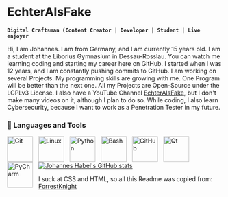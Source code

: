 # EchterAlsFake

**`Digital Craftsman (Content Creator | Developer | Student | Live enjoyer`**

Hi, I am Johannes. I am from Germany, and I am currently 15 years old. I am a student at the Liborius 
Gymnasium in Dessau-Rosslau. You can watch me learning coding and starting my career here on GitHub. I started when I was 12 years, and I am constantly pushing commits to GitHub. I am working on several Projects. My programming skills are growing with me. One Program will be better than the next one. 
All my Projects are Open-Source under the LGPLv3 License. I also have a YouTube Channel [EchterAlsFake](https://www.youtube.com/channel/UC1cV2H2WKPYXb2AqBkyXj2Q), but I don't make many videos on it, although I plan to do so.
While coding, I also learn Cybersecurity, because I want to work as a Penetration Tester in my future. 


### 🧰 Languages and Tools

<img align="left" alt="Git" width="60px" style="padding-right:10px;" src="https://cdn.jsdelivr.net/gh/devicons/devicon/icons/git/git-original.svg" />
<img align="left" alt="Linux" width=60px" style="padding-right:10px;" src="https://cdn.jsdelivr.net/gh/devicons/devicon/icons/linux/linux-original.svg" />
<img align="left" alt="Python" width="60px" style="padding-right:10px;" src="https://cdn.jsdelivr.net/gh/devicons/devicon/icons/python/python-plain.svg" />
<img align="left" alt="Bash" width="60px" style="padding-right:10px;" src="https://cdn.jsdelivr.net/gh/devicons/devicon/icons/bash/bash-original.svg" />
<img align="left" alt="GitHub" width="60x" style="padding-right:10px;" src="https://cdn.jsdelivr.net/gh/devicons/devicon/icons/github/github-original.svg" />
<img align="left" alt="Qt" width="60px" style="padding-right:10px;" src="https://cdn.jsdelivr.net/gh/devicons/devicon/icons/qt/qt-original.svg" />
<img align="left" alt="PyCharm" width="60" style="padding-right:10px;" src="https://cdn.jsdelivr.net/gh/devicons/devicon/icons/pycharm/pycharm-original-wordmark.svg" />
<br>
<br>



[![Johannes Habel's GitHub stats](https://github-readme-stats.vercel.app/api?username=echteralsfake&show_icons=true&theme=tokyonight)](https://github.com/anuraghazra/github-readme-stats)

I suck at CSS and HTML, so all this Readme was copied from: [ForrestKnight](https://github.com/ForrestKnight)
